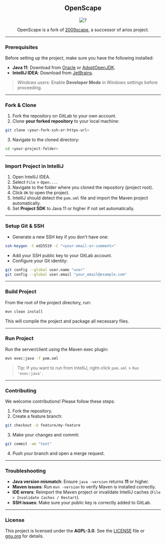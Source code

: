 <div style="text-align: center;">

## OpenScape  
<img src="https://imgur.com/QVmKMXf.png" alt="?">

OpenScape is a fork of [2009scape](https://gitlab.com/2009scape/2009scape), a successor of arios project.
</div>

---

### Prerequisites

Before setting up the project, make sure you have the following installed:

* **Java 11**: Download from [Oracle](https://www.oracle.com/java/technologies/javase-jdk11-downloads.html)
  or [AdoptOpenJDK](https://adoptium.net/temurin/releases/?version=11).
* **IntelliJ IDEA**: Download from [JetBrains](https://www.jetbrains.com/idea/download/).

> *Windows users:* Enable **Developer Mode** in Windows settings before proceeding.

---

### Fork & Clone

1. Fork the repository on GitLab to your own account.
2. Clone **your forked repository** to your local machine:

```bash
git clone <your-fork-ssh-or-https-url>
```

3. Navigate to the cloned directory:

```bash
cd <your-project-folder>
```

---

### Import Project in IntelliJ

1. Open IntelliJ IDEA.
2. Select `File` > `Open...`.
3. Navigate to the folder where you cloned the repository (project root).
4. Click `OK` to open the project.
5. IntelliJ should detect the `pom.xml` file and import the Maven project automatically.
6. Set **Project SDK** to Java 11 or higher if not set automatically.

---

### Setup Git & SSH

* Generate a new SSH key if you don't have one:

```bash
ssh-keygen -t ed25519 -C "<your-email-or-comment>"
```

* Add your SSH public key to your GitLab account.
* Configure your Git identity:

```bash
git config --global user.name "user"
git config --global user.email "your_email@example.com"
```

---

### Build Project

From the root of the project directory, run:

```bash
mvn clean install
```

This will compile the project and package all necessary files.

---

### Run Project

Run the server/client using the Maven exec plugin:

```bash
mvn exec:java -f pom.xml
```

> Tip: If you want to run from IntelliJ, right-click `pom.xml` > `Run 'exec:java'`.

---

### Contributing

We welcome contributions! Please follow these steps:

1. Fork the repository.
2. Create a feature branch:

```bash
git checkout -b feature/my-feature
```

3. Make your changes and commit:

```bash
git commit -am "text"
```

4. Push your branch and open a merge request.

---

### Troubleshooting

* **Java version mismatch**: Ensure `java -version` returns **11** or higher.
* **Maven issues**: Run `mvn -version` to verify Maven is installed correctly.
* **IDE errors**: Reimport the Maven project or invalidate IntelliJ caches (`File > Invalidate Caches / Restart`).
* **SSH issues**: Make sure your public key is correctly added to GitLab.

---

### License

This project is licensed under the **AGPL-3.0**. See the [LICENSE](./LICENSE) file
or [gnu.org](https://www.gnu.org/licenses/agpl-3.0.html) for details.
